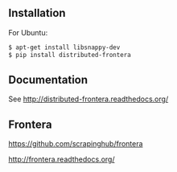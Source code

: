 ## Installation

For Ubuntu:
```bash
$ apt-get install libsnappy-dev
$ pip install distributed-frontera
```

## Documentation

See http://distributed-frontera.readthedocs.org/


## Frontera

https://github.com/scrapinghub/frontera

http://frontera.readthedocs.org/
